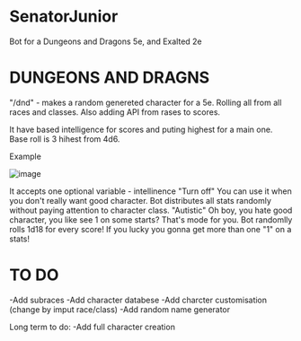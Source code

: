 # SenatorJunior
Bot for a Dungeons and Dragons 5e, and Exalted 2e


# DUNGEONS AND DRAGNS
"/dnd" - makes a random genereted character for a 5e. Rolling all from all races and classes. Also adding API from rases to scores.

It have based intelligence for scores and puting highest for a main one. Base roll is 3 hihest from 4d6.

Example

![image](https://user-images.githubusercontent.com/69533622/194956221-5a6b5024-9598-4e11-bc67-049ccbda0b1e.png)

It accepts one optional variable - intellinence
"Turn off"
You can use it when you don't really want good character. Bot distributes all stats randomly without paying attention to character class.
"Autistic"
Oh boy, you hate good character, you like see 1 on some starts? That's mode for you. Bot randomlly rolls 1d18 for every score! If you lucky you gonna get more than one "1" on a stats!

# TO DO
-Add subraces
-Add character databese
-Add charcter customisation (change by imput race/class)
-Add random name generator

Long term to do:
-Add full character creation

